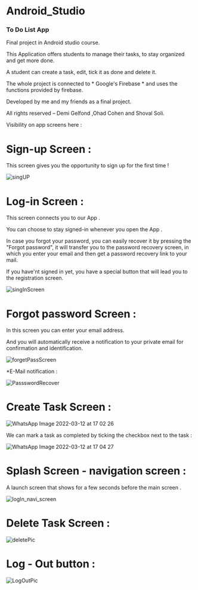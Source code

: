 # Android_Studio

### To Do List App

Final project in Android studio course.

This Application offers students to manage their tasks, to stay organized and get more done.

A student can create a task, edit, tick it as done and delete it.


The whole project is connected to * Google's Firebase * and uses the functions provided by firebase.


Developed by me and my friends as a final project.

All rights reserved – Demi Gelfond ,Ohad Cohen and Shoval Soli.

Visibility on app screens here :

# Sign-up Screen :
This screen gives you the opportunity to sign up for the first time ! 

![singUP](https://user-images.githubusercontent.com/93192285/158017769-4148120d-c865-4a92-8bd9-1d20bec5553d.JPG)

# Log-in Screen :
This screen connects you to our App .

You can choose to stay signed-in whenever you open the App .

In case you forgot your password, you can easily recover it by pressing the "Forgot password", it will transfer you to the password recovery screen, in which you enter your
email and then get a password recovery link to your mail.

If you have'nt signed in yet, you have a special button that will lead you to the registration screen. 


![singInScreen](https://user-images.githubusercontent.com/93192285/158017831-0904c66d-0bc4-4a6c-bcd9-fb60b349e13d.JPG)


# Forgot password Screen :
In this screen you can enter your email address.

And you will automatically receive a notification to your private email for confirmation and identification.

![forgetPassScreen](https://user-images.githubusercontent.com/93192285/158018056-fa4229a3-0f77-420c-8fe2-ec59d3142596.JPG)


 *E-Mail notification : 
 
![PassswordRecover](https://user-images.githubusercontent.com/93192285/158018162-76f9e04d-3a5f-4cc1-b0c4-eeeaf48f9bae.JPG)

# Create Task Screen : 

![WhatsApp Image 2022-03-12 at 17 02 26](https://user-images.githubusercontent.com/93192285/158023503-527d5f33-fc87-45c2-b5e9-419cfde8a3c6.jpeg)

We can mark a task as completed by ticking the checkbox next to the task :

![WhatsApp Image 2022-03-12 at 17 04 27](https://user-images.githubusercontent.com/93192285/158023532-55d39268-1ab9-4fa6-a3de-2ed9a8bf6c03.jpeg)


# Splash Screen - navigation screen :
A launch screen that shows for a few seconds before the main screen .

![logIn_navi_screen](https://user-images.githubusercontent.com/93192285/158018375-eaf2ac85-806e-45d0-b97b-ee1e18b2b7de.JPG)

# Delete Task Screen : 

![deletePic](https://user-images.githubusercontent.com/93192285/158018385-37271aa7-0dd4-4eb0-91fd-a722c7df66a8.JPG)

# Log - Out button : 

![LogOutPic](https://user-images.githubusercontent.com/93192285/158018397-877abe43-cd0e-47f6-8d47-01a741c80018.JPG)
